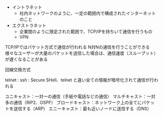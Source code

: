 

- イントラネット
  - 社内ネットワークのように、一定の範囲内で構成されたインターネットのこと
- エクストラネット
  - 企業間のように限定された範囲で、TCP/IPを持ちいて通信を行うもの
  - VPN 



TCP/IPではパケット方式で通信が行われる
N対Nの通信を行うことができる
様々なユーザーが大量のパケットを送信した場合は、通信速度（スループット）が遅くなることがある

回線交換方式

telnet : 
ssh : Secure SHell、telnet と違い全ての情報が暗号化されて通信が行われる



ユニキャスト：一対一の通信（手紙や電話などの通信）
マルチキャスト：一対多の通信（RIP2、OSPF）
ブロードキャスト：ネットワーク上の全てにパケットを送信する（ARP）
エニーキャスト：最も近いノードに送信する（DNS）

